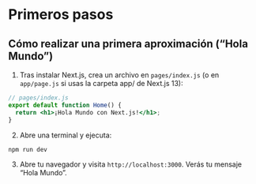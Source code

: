 # Primeros pasos

## Cómo realizar una primera aproximación (“Hola Mundo”)

1. Tras instalar Next.js, crea un archivo en `pages/index.js` (o en `app/page.js` si usas la carpeta app/ de Next.js 13):

```jsx
// pages/index.js
export default function Home() {
  return <h1>¡Hola Mundo con Next.js!</h1>;
}
```
2. Abre una terminal y ejecuta:
   
```bash
npm run dev
```

3. Abre tu navegador y visita `http://localhost:3000`. Verás tu mensaje “Hola Mundo”.
